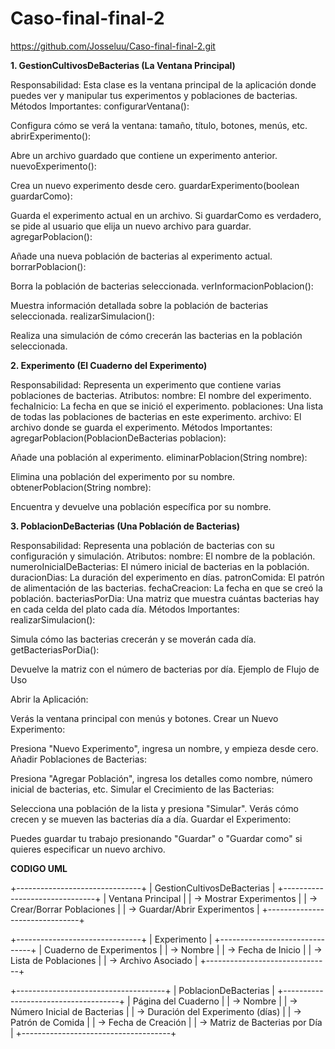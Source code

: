 # Caso-final-final-2


https://github.com/Josseluu/Caso-final-final-2.git



**1. GestionCultivosDeBacterias (La Ventana Principal)**

Responsabilidad: Esta clase es la ventana principal de la aplicación donde puedes ver y manipular tus experimentos y poblaciones de bacterias.
Métodos Importantes:
configurarVentana():

Configura cómo se verá la ventana: tamaño, título, botones, menús, etc.
abrirExperimento():

Abre un archivo guardado que contiene un experimento anterior.
nuevoExperimento():

Crea un nuevo experimento desde cero.
guardarExperimento(boolean guardarComo):

Guarda el experimento actual en un archivo. Si guardarComo es verdadero, se pide al usuario que elija un nuevo archivo para guardar.
agregarPoblacion():

Añade una nueva población de bacterias al experimento actual.
borrarPoblacion():

Borra la población de bacterias seleccionada.
verInformacionPoblacion():

Muestra información detallada sobre la población de bacterias seleccionada.
realizarSimulacion():

Realiza una simulación de cómo crecerán las bacterias en la población seleccionada.


**2. Experimento (El Cuaderno del Experimento)**

Responsabilidad: Representa un experimento que contiene varias poblaciones de bacterias.
Atributos:
nombre: El nombre del experimento.
fechaInicio: La fecha en que se inició el experimento.
poblaciones: Una lista de todas las poblaciones de bacterias en este experimento.
archivo: El archivo donde se guarda el experimento.
Métodos Importantes:
agregarPoblacion(PoblacionDeBacterias poblacion):

Añade una población al experimento.
eliminarPoblacion(String nombre):

Elimina una población del experimento por su nombre.
obtenerPoblacion(String nombre):

Encuentra y devuelve una población específica por su nombre.


**3. PoblacionDeBacterias (Una Población de Bacterias)**

Responsabilidad: Representa una población de bacterias con su configuración y simulación.
Atributos:
nombre: El nombre de la población.
numeroInicialDeBacterias: El número inicial de bacterias en la población.
duracionDias: La duración del experimento en días.
patronComida: El patrón de alimentación de las bacterias.
fechaCreacion: La fecha en que se creó la población.
bacteriasPorDia: Una matriz que muestra cuántas bacterias hay en cada celda del plato cada día.
Métodos Importantes:
realizarSimulacion():

Simula cómo las bacterias crecerán y se moverán cada día.
getBacteriasPorDia():

Devuelve la matriz con el número de bacterias por día.
Ejemplo de Flujo de Uso

Abrir la Aplicación:

Verás la ventana principal con menús y botones.
Crear un Nuevo Experimento:

Presiona "Nuevo Experimento", ingresa un nombre, y empieza desde cero.
Añadir Poblaciones de Bacterias:

Presiona "Agregar Población", ingresa los detalles como nombre, número inicial de bacterias, etc.
Simular el Crecimiento de las Bacterias:

Selecciona una población de la lista y presiona "Simular". Verás cómo crecen y se mueven las bacterias día a día.
Guardar el Experimento:

Puedes guardar tu trabajo presionando "Guardar" o "Guardar como" si quieres especificar un nuevo archivo.


**CODIGO UML**

+-------------------------------+
| GestionCultivosDeBacterias    |
+-------------------------------+
| Ventana Principal              |
| -> Mostrar Experimentos        |
| -> Crear/Borrar Poblaciones    |
| -> Guardar/Abrir Experimentos  |
+-------------------------------+



+-------------------------------+
| Experimento                   |
+-------------------------------+
| Cuaderno de Experimentos      |
| -> Nombre                     |
| -> Fecha de Inicio            |
| -> Lista de Poblaciones       |
| -> Archivo Asociado           |
+-------------------------------+



+-------------------------------------+
| PoblacionDeBacterias                |
+-------------------------------------+
| Página del Cuaderno                 |
| -> Nombre                           |
| -> Número Inicial de Bacterias      |
| -> Duración del Experimento (días)  |
| -> Patrón de Comida                 |
| -> Fecha de Creación                |
| -> Matriz de Bacterias por Día      |
+-------------------------------------+
